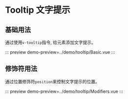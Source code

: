 # Tooltip 文字提示

## 基础用法
通过使用`v-tooltip`指令, 给元素添加文字提示。

::: preview
demo-preview=../demo/tooltip/Basic.vue
:::

## 修饰符用法
通过位置修饰符`position`来控制文字提示的位置。

::: preview
demo-preview=../demo/tooltip/Modifiers.vue
:::